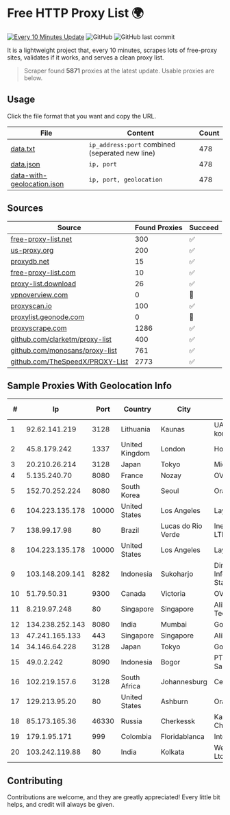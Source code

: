 
# Free HTTP Proxy List 🌍

[![Every 10 Minutes Update](https://github.com/mertguvencli/http-proxy-list/actions/workflows/main.yml/badge.svg?branch=main)](https://github.com/mertguvencli/http-proxy-list/actions/workflows/main.yml)
![GitHub](https://img.shields.io/github/license/mertguvencli/http-proxy-list)
![GitHub last commit](https://img.shields.io/github/last-commit/mertguvencli/http-proxy-list)

It is a lightweight project that, every 10 minutes, scrapes lots of free-proxy sites, validates if it works, and serves a clean proxy list.


> Scraper found **5871** proxies at the latest update. Usable proxies are below.

## Usage

Click the file format that you want and copy the URL.


|File|Content|Count|
|----|-------|-----|
|[data.txt](https://raw.githubusercontent.com/mertguvencli/http-proxy-list/main/proxy-list/data.txt)|`ip_address:port` combined (seperated new line)|478|
|[data.json](https://raw.githubusercontent.com/mertguvencli/http-proxy-list/main/proxy-list/data.json)|`ip, port`|478|
|[data-with-geolocation.json](https://raw.githubusercontent.com/mertguvencli/http-proxy-list/main/proxy-list/data-with-geolocation.json)|`ip, port, geolocation`|478|

## Sources

|Source|Found Proxies|Succeed|
|------|-------------|-------|
|[free-proxy-list.net](https://free-proxy-list.net)|300|✅|
|[us-proxy.org](https://www.us-proxy.org)|200|✅|
|[proxydb.net](http://proxydb.net)|15|✅|
|[free-proxy-list.com](https://free-proxy-list.com/?page=&port=&type%5B%5D=http&type%5B%5D=https&up_time=0&search=Search)|10|✅|
|[proxy-list.download](https://www.proxy-list.download/HTTP)|26|✅|
|[vpnoverview.com](https://vpnoverview.com/privacy/anonymous-browsing/free-proxy-servers)|0|🚫|
|[proxyscan.io](https://www.proxyscan.io)|100|✅|
|[proxylist.geonode.com](https://proxylist.geonode.com/api/proxy-list?limit=300&page=1&sort_by=lastChecked&sort_type=desc&protocols=http,https)|0|🚫|
|[proxyscrape.com](https://api.proxyscrape.com/v2/?request=displayproxies&protocol=http&timeout=10000&country=all&ssl=all&anonymity=all)|1286|✅|
|[github.com/clarketm/proxy-list](https://raw.githubusercontent.com/clarketm/proxy-list/master/proxy-list-raw.txt)|400|✅|
|[github.com/monosans/proxy-list](https://raw.githubusercontent.com/monosans/proxy-list/main/proxies/http.txt)|761|✅|
|[github.com/TheSpeedX/PROXY-List](https://raw.githubusercontent.com/TheSpeedX/PROXY-List/master/http.txt)|2773|✅|


## Sample Proxies With Geolocation Info

|#|Ip|Port|Country|City|Internet Service Provider|
|-|--|----|-------|----|-------------------------|
|1|92.62.141.219|3128|Lithuania|Kaunas|UAB "Baltnetos komunikacijos"|
|2|45.8.179.242|1337|United Kingdom|London|Hostland LLC|
|3|20.210.26.214|3128|Japan|Tokyo|Microsoft Corporation|
|4|5.135.240.70|8080|France|Nozay|OVH SAS|
|5|152.70.252.224|8080|South Korea|Seoul|Oracle Corporation|
|6|104.223.135.178|10000|United States|Los Angeles|LayerHost|
|7|138.99.17.98|80|Brazil|Lucas do Rio Verde|Inexa Tecnologia LTDA.|
|8|104.223.135.178|10000|United States|Los Angeles|LayerHost|
|9|103.148.209.141|8282|Indonesia|Sukoharjo|Dinas Komunikasi Informatika DAN Statistik Kota Blitar|
|10|51.79.50.31|9300|Canada|Victoria|OVH SAS|
|11|8.219.97.248|80|Singapore|Singapore|Alibaba (US) Technology Co., Ltd.|
|12|134.238.252.143|8080|India|Mumbai|Google LLC|
|13|47.241.165.133|443|Singapore|Singapore|Alibaba.com LLC|
|14|34.146.64.228|3128|Japan|Tokyo|Google LLC|
|15|49.0.2.242|8090|Indonesia|Bogor|PT Usaha Adi Sanggoro|
|16|102.219.157.6|3128|South Africa|Johannesburg|Centracom|
|17|129.213.95.20|80|United States|Ashburn|Oracle Corporation|
|18|85.173.165.36|46330|Russia|Cherkessk|Karachaevo-Cherkesskelektrosvyaz|
|19|179.1.95.171|999|Colombia|Floridablanca|Internexa S.a. E.S.P|
|20|103.242.119.88|80|India|Kolkata|Web Werks India Pvt. Ltd.|



## Contributing

Contributions are welcome, and they are greatly appreciated! Every
little bit helps, and credit will always be given.


